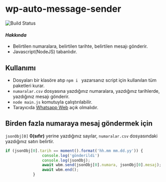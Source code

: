 # wp-auto-message-sender
![Build Status](https://api.travis-ci.org/turtaseyhan/wp-auto-message-sender.svg)
#### _Hakkında_
- Belirtilen numaralara, belirtilen tarihte, belirtilen mesajı gönderir.
- Javascript(NodeJS) tabanlıdır.
## Kullanımı

 - Dosyaları bir klasöre atıp ```npm i ``` yazarsanız script için kullanılan tüm paketleri kurar.
 - ```numaralar.csv``` dosyasına yazdığınız numaralara, yazdığınız tarihlerde, yazdığınız mesajı gönderir.
 -  ``` node main.js ``` komutuyla çalıştırılabilir.
 - Tarayıcıda [Whatsapp Web](https://web.whatsapp.com) açık olmalıdır.
## Birden fazla numaraya mesaj göndermek için
```jsonObj[0]``` **0(sıfır)** yerine yazdığınız sayılar, ```numaralar.csv``` dosyasındaki yazdığınız satırı belirtir.
```js
if (jsonObj[0].tarih == moment().format('hh.mm mm.dd.yy')) {
                console.log('gönderildi')
                console.log(jsonObj);
                await wbm.send(jsonObj[0].numara, jsonObj[0].mesaj);
                await wbm.end();
            }
```
